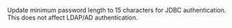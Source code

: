 Update minimum password length to 15 characters for JDBC authentication. This does not affect LDAP/AD authentication.
